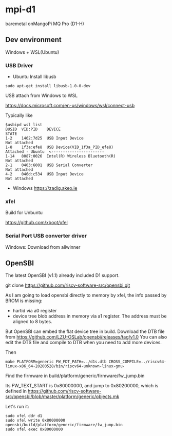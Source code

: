 # mpi-d1
baremetal onMangoPi MQ Pro (D1-H)

## Dev environment

Windows + WSL(Ubuntu)

### USB Driver

- Ubuntu
Install libusb
```
sudo apt-get install libusb-1.0-0-dev
```

USB attach from Windows to WSL

https://docs.microsoft.com/en-us/windows/wsl/connect-usb

Typically like
```
$usbipd wsl list
BUSID  VID:PID    DEVICE                                                        STATE
1-2    1462:7d25  USB Input Device                                              Not attached
1-8    1f3a:efe8  USB Device(VID_1f3a_PID_efe8)                                 Attached - Ubuntu  <-----------------------
1-14   8087:0026  Intel(R) Wireless Bluetooth(R)                                Not attached
2-1    0403:6001  USB Serial Converter                                          Not attached
4-2    046d:c534  USB Input Device                                              Not attached
```

- Windows
https://zadig.akeo.ie

### xfel

Build for Unbuntu

https://github.com/xboot/xfel

### Serial Port USB converter driver

Windows:
Download from allwinner

## OpenSBI

The latest OpenSBI (v1.1) already included D1 support.

git clone https://github.com/riscv-software-src/opensbi.git

As I am going to load opensbi directly to memory by xfel, the info passed by BROM is missing:
- hartid via a0 register
- device tree blob address in memory via a1 register. The address must be aligned to 8 bytes.

But OpenSBI can embed the flat device tree in build. 
Download the DTB file from https://github.com/LZU-OSLab/opensbi/releases/tag/v1.0
You can also edit the DTS file and compile to DTB when you need to add more devices.

Then
```
make PLATFORM=generic FW_FDT_PATH=../d1s.dtb CROSS_COMPILE=../riscv64-linux-x86_64-20200528/bin/riscv64-unknown-linux-gnu-
```

Find the firmware in build/platform/generic/firmware/fw_jump.bin

Its FW_TEXT_START is 0x80000000, and jump to 0x80200000, which is defined in https://github.com/riscv-software-src/opensbi/blob/master/platform/generic/objects.mk

Let's run it:
```
sudo xfel ddr d1
sudo xfel write 0x80000000 opensbi/build/platform/generic/firmware/fw_jump.bin
sudo xfel exec 0x80000000
```
